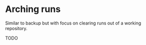 # Arching runs

Similar to backup but with focus on clearing runs out of a working
repository.

TODO
